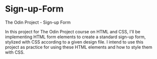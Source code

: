 # Sign-up-Form
The Odin Project - Sign-up Form

In this project for The Odin Project course on HTML and CSS, I'll be implementing HTML form elements to create a standard sign-up form, stylized with CSS according to a given design file.
I intend to use this project as practice for using these HTML elements and how to style them with CSS.